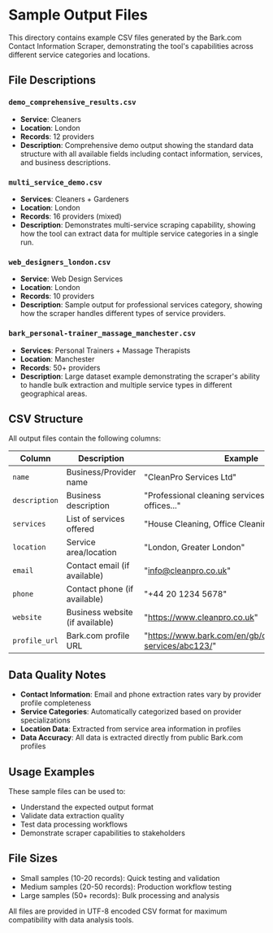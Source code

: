 # Sample Output Files

This directory contains example CSV files generated by the Bark.com Contact Information Scraper, demonstrating the tool's capabilities across different service categories and locations.

## File Descriptions

### `demo_comprehensive_results.csv`
- **Service**: Cleaners
- **Location**: London
- **Records**: 12 providers
- **Description**: Comprehensive demo output showing the standard data structure with all available fields including contact information, services, and business descriptions.

### `multi_service_demo.csv` 
- **Services**: Cleaners + Gardeners
- **Location**: London
- **Records**: 16 providers (mixed)
- **Description**: Demonstrates multi-service scraping capability, showing how the tool can extract data for multiple service categories in a single run.

### `web_designers_london.csv`
- **Service**: Web Design Services
- **Location**: London  
- **Records**: 10 providers
- **Description**: Sample output for professional services category, showing how the scraper handles different types of service providers.

### `bark_personal-trainer_massage_manchester.csv`
- **Services**: Personal Trainers + Massage Therapists
- **Location**: Manchester
- **Records**: 50+ providers
- **Description**: Large dataset example demonstrating the scraper's ability to handle bulk extraction and multiple service types in different geographical areas.

## CSV Structure

All output files contain the following columns:

| Column | Description | Example |
|--------|-------------|---------|
| `name` | Business/Provider name | "CleanPro Services Ltd" |
| `description` | Business description | "Professional cleaning services for homes and offices..." |
| `services` | List of services offered | "House Cleaning, Office Cleaning, Deep Cleaning" |
| `location` | Service area/location | "London, Greater London" |
| `email` | Contact email (if available) | "info@cleanpro.co.uk" |
| `phone` | Contact phone (if available) | "+44 20 1234 5678" |
| `website` | Business website (if available) | "https://www.cleanpro.co.uk" |
| `profile_url` | Bark.com profile URL | "https://www.bark.com/en/gb/company/cleanpro-services/abc123/" |

## Data Quality Notes

- **Contact Information**: Email and phone extraction rates vary by provider profile completeness
- **Service Categories**: Automatically categorized based on provider specializations
- **Location Data**: Extracted from service area information in profiles
- **Data Accuracy**: All data is extracted directly from public Bark.com profiles

## Usage Examples

These sample files can be used to:
- Understand the expected output format
- Validate data extraction quality
- Test data processing workflows
- Demonstrate scraper capabilities to stakeholders

## File Sizes

- Small samples (10-20 records): Quick testing and validation
- Medium samples (20-50 records): Production workflow testing  
- Large samples (50+ records): Bulk processing and analysis

All files are provided in UTF-8 encoded CSV format for maximum compatibility with data analysis tools.
